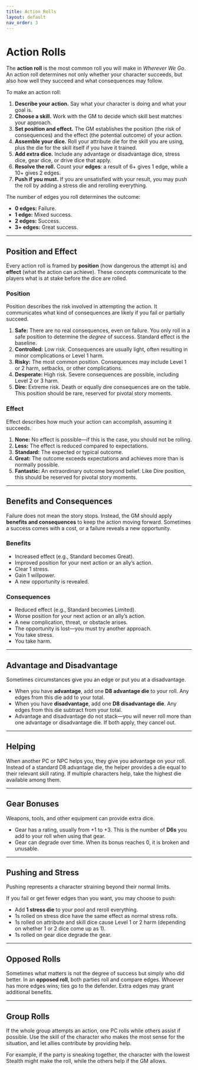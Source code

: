 ```yaml
---
title: Action Rolls
layout: default
nav_order: 3
---
```


# Action Rolls

The **action roll** is the most common roll you will make in *Wherever We Go*. An action roll determines not only whether your character succeeds, but also how well they succeed and what consequences may follow.

To make an action roll:

1. **Describe your action.** Say what your character is doing and what your goal is.
2. **Choose a skill.** Work with the GM to decide which skill best matches your approach.
3. **Set position and effect.** The GM establishes the position (the risk of consequences) and the effect (the potential outcome) of your action.
4. **Assemble your dice.** Roll your attribute die for the skill you are using, plus the die for the skill itself if you have it trained.
5. **Add extra dice.** Include any advantage or disadvantage dice, stress dice, gear dice, or drive dice that apply.
6. **Resolve the roll.** Count your **edges**: a result of 6+ gives 1 edge, while a 10+ gives 2 edges.
7. **Push if you must.** If you are unsatisfied with your result, you may push the roll by adding a stress die and rerolling everything.

The number of edges you roll determines the outcome:

- **0 edges:** Failure.
- **1 edge:** Mixed success.
- **2 edges:** Success.
- **3+ edges:** Great success.

---

## Position and Effect

Every action roll is framed by **position** (how dangerous the attempt is) and **effect** (what the action can achieve). These concepts communicate to the players what is at stake before the dice are rolled.

### Position

Position describes the risk involved in attempting the action. It communicates what kind of consequences are likely if you fail or partially succeed.

1. **Safe:** There are no real consequences, even on failure. You only roll in a safe position to determine the *degree* of success. Standard effect is the baseline.
2. **Controlled:** Low risk. Consequences are usually light, often resulting in minor complications or Level 1 harm.
3. **Risky:** The most common position. Consequences may include Level 1 or 2 harm, setbacks, or other complications.
4. **Desperate:** High risk. Severe consequences are possible, including Level 2 or 3 harm.
5. **Dire:** Extreme risk. Death or equally dire consequences are on the table. This position should be rare, reserved for pivotal story moments.

### Effect

Effect describes how much your action can accomplish, assuming it succeeds.

1. **None:** No effect is possible—if this is the case, you should not be rolling.
2. **Less:** The effect is reduced compared to expectations.
3. **Standard:** The expected or typical outcome.
4. **Great:** The outcome exceeds expectations and achieves more than is normally possible.
5. **Fantastic:** An extraordinary outcome beyond belief. Like Dire position, this should be reserved for pivotal story moments.

---

## Benefits and Consequences

Failure does not mean the story stops. Instead, the GM should apply **benefits and consequences** to keep the action moving forward. Sometimes a success comes with a cost, or a failure reveals a new opportunity.

### Benefits
- Increased effect (e.g., Standard becomes Great).
- Improved position for your next action or an ally’s action.
- Clear 1 stress.
- Gain 1 willpower.
- A new opportunity is revealed.

### Consequences
- Reduced effect (e.g., Standard becomes Limited).
- Worse position for your next action or an ally’s action.
- A new complication, threat, or obstacle arises.
- The opportunity is lost—you must try another approach.
- You take stress.
- You take harm.

---

## Advantage and Disadvantage

Sometimes circumstances give you an edge or put you at a disadvantage.

- When you have **advantage**, add one **D8 advantage die** to your roll. Any edges from this die add to your total.
- When you have **disadvantage**, add one **D8 disadvantage die**. Any edges from this die subtract from your total.
- Advantage and disadvantage do not stack—you will never roll more than one advantage or disadvantage die. If both apply, they cancel out.

---

## Helping

When another PC or NPC helps you, they give you advantage on your roll. Instead of a standard D8 advantage die, the helper provides a die equal to their relevant skill rating. If multiple characters help, take the highest die available among them.

---

## Gear Bonuses

Weapons, tools, and other equipment can provide extra dice.

- Gear has a rating, usually from +1 to +3. This is the number of **D6s** you add to your roll when using that gear.
- Gear can degrade over time. When its bonus reaches 0, it is broken and unusable.

---

## Pushing and Stress

Pushing represents a character straining beyond their normal limits.

If you fail or get fewer edges than you want, you may choose to push:

- Add **1 stress die** to your pool and reroll everything.
- 1s rolled on stress dice have the same effect as normal stress rolls.
- 1s rolled on attribute and skill dice cause Level 1 or 2 harm (depending on whether 1 or 2 dice come up as 1).
- 1s rolled on gear dice degrade the gear.

---

## Opposed Rolls

Sometimes what matters is not the degree of success but simply who did better. In an **opposed roll**, both parties roll and compare edges. Whoever has more edges wins; ties go to the defender. Extra edges may grant additional benefits.

---

## Group Rolls

If the whole group attempts an action, one PC rolls while others assist if possible. Use the skill of the character who makes the most sense for the situation, and let allies contribute by providing help.

For example, if the party is sneaking together, the character with the lowest Stealth might make the roll, while the others help if the GM allows.
